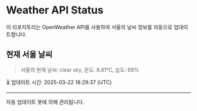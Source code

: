 
# Weather API Status

이 리포지토리는 OpenWeather API를 사용하여 서울의 날씨 정보를 자동으로 업데이트합니다.

## 현재 서울 날씨
> 서울의 현재 날씨: clear sky, 온도: 8.81°C, 습도: 69%

⏳ 업데이트 시간: 2025-03-22 18:29:37 (UTC)

---
자동 업데이트 봇에 의해 관리됩니다.

